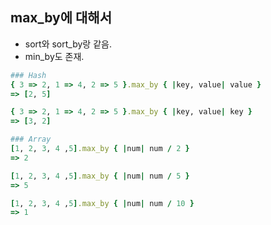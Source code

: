## max_by에 대해서
 - sort와 sort_by랑 같음.
 - min_by도 존재.

```rb
### Hash
{ 3 => 2, 1 => 4, 2 => 5 }.max_by { |key, value| value }
=> [2, 5]

{ 3 => 2, 1 => 4, 2 => 5 }.max_by { |key, value| key }
=> [3, 2]

### Array
[1, 2, 3, 4 ,5].max_by { |num| num / 2 }
=> 2

[1, 2, 3, 4 ,5].max_by { |num| num / 5 }
=> 5

[1, 2, 3, 4 ,5].max_by { |num| num / 10 }
=> 1
```
